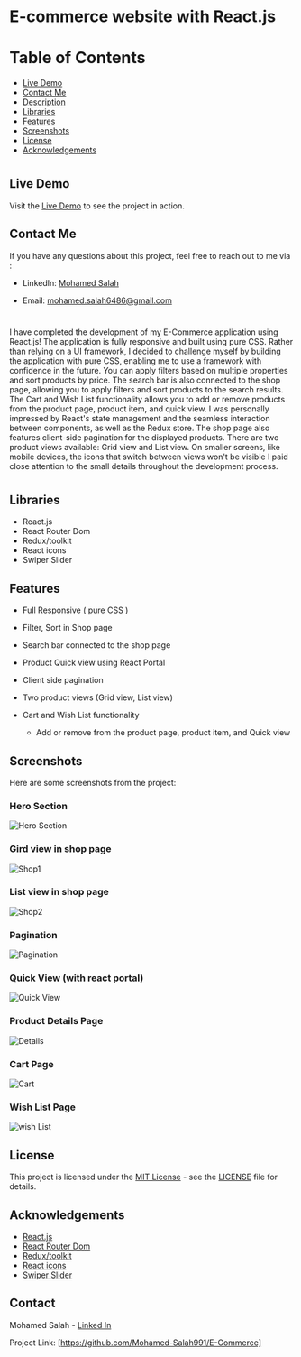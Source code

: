 # E-commerce website with React.js

# Table of Contents

- [Live Demo](#live-demo)
- [Contact Me](#contact-me)
- [Description](#description)
- [Libraries](#libraries)
- [Features](#features)
- [Screenshots](#screenshots)
- [License](#license)
- [Acknowledgements](#acknowledgements)

#

## Live Demo

Visit the [Live Demo](https://e-commerce-a526b.web.app/) to see the project in action.

## Contact Me

If you have any questions about this project, feel free to reach out to me via :

- LinkedIn: [Mohamed Salah](https://www.linkedin.com/in/mohamed-salah-a74b5b234/)

- Email: mohamed.salah6486@gmail.com

#

I have completed the development of my E-Commerce application using React.js! The application is fully responsive and built using pure CSS.
Rather than relying on a UI framework, I decided to challenge myself by building the application with pure CSS, enabling me to use a framework with confidence in the future.
You can apply filters based on multiple properties and sort products by price. The search bar is also connected to the shop page, allowing you to apply filters and sort products to the search results.
The Cart and Wish List functionality allows you to add or remove products from the product page, product item, and quick view.
I was personally impressed by React's state management and the seamless interaction between components, as well as the Redux store.
The shop page also features client-side pagination for the displayed products.
There are two product views available: Grid view and List view. On smaller screens, like mobile devices, the icons that switch between views won't be visible
I paid close attention to the small details throughout the development process.

#

## Libraries

- React.js
- React Router Dom
- Redux/toolkit
- React icons
- Swiper Slider

## Features

- Full Responsive ( pure CSS )

- Filter, Sort in Shop page

- Search bar connected to the shop page

- Product Quick view using React Portal

- Client side pagination

- Two product views (Grid view, List view)

- Cart and Wish List functionality
  - Add or remove from the product page, product item, and Quick view

## Screenshots

Here are some screenshots from the project:

### Hero Section

![Hero Section](./public/GitHub%20Images/hero%20section.png)

### Gird view in shop page

![Shop1](./public/GitHub%20Images/shop1.png)

### List view in shop page

![Shop2](./public/GitHub%20Images/shop2.png)

### Pagination

![Pagination](./public/GitHub%20Images/pagination.png)

### Quick View (with react portal)

![Quick View](./public/GitHub%20Images/quick%20view.png)

### Product Details Page

![Details](./public/GitHub%20Images/details.png)

### Cart Page

![Cart](./public/GitHub%20Images/cart.png)

### Wish List Page

![wish List](./public/GitHub%20Images/wish%20list.png)

## License

This project is licensed under the [MIT License](https://opensource.org/licenses/MIT) - see the [LICENSE](LICENSE) file for details.

## Acknowledgements

- [React.js](https://reactjs.org/)
- [React Router Dom](https://reactrouter.com/)
- [Redux/toolkit](https://redux-toolkit.js.org/)
- [React icons](https://react-icons.github.io/react-icons/)
- [Swiper Slider](https://swiperjs.com/)

## Contact

Mohamed Salah - [Linked In](https://www.linkedin.com/in/mohamed-salah-a74b5b234/)

Project Link: [https://github.com/Mohamed-Salah991/E-Commerce]

<!-- © [Mohamed Salah](https://yourwebsite.com/) -->
